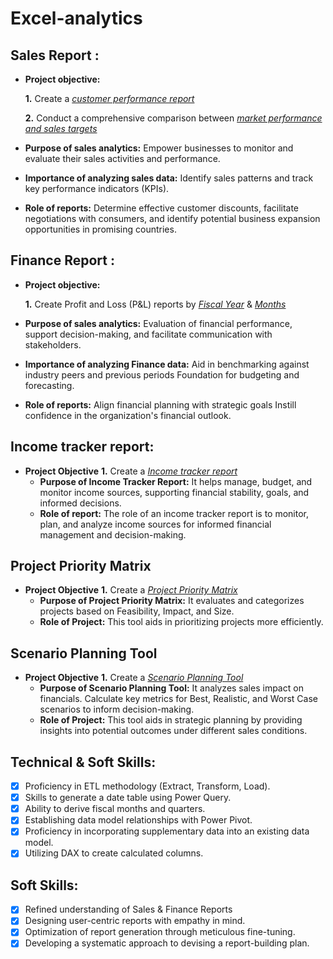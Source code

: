 # Excel-analytics

## Sales Report :


- **Project objective:** 

    **1.** Create a _[customer performance report](https://github.com/Ritikaagrwl/Excel-analytics/blob/main/Customer%20performance%20report.pdf)_

    **2.** Conduct a comprehensive comparison between _[market performance and sales targets](https://github.com/Ritikaagrwl/Excel-analytics/blob/main/market%20vs%20target%20report.pdf)_

- **Purpose of sales analytics:** Empower businesses to monitor and evaluate their sales activities and performance.

- **Importance of analyzing sales data:** Identify sales patterns and track key performance indicators (KPIs).

- **Role of reports:** Determine effective customer discounts, facilitate negotiations with consumers, and identify potential business expansion opportunities in promising countries.


## Finance Report :

- **Project objective:** 

    **1.** Create Profit and Loss (P&L) reports by _[Fiscal Year](https://github.com/Ritikaagrwl/Excel-analytics/blob/main/p%26l%20year.pdf)_ & _[Months](https://github.com/Ritikaagrwl/Excel-analytics/blob/main/p%26l%20months.pdf)_ 

- **Purpose of sales analytics:** Evaluation of financial performance, support decision-making, and facilitate communication with stakeholders.

- **Importance of analyzing Finance data:** Aid in benchmarking against industry peers and previous periods Foundation for budgeting and forecasting.

- **Role of reports:** Align financial planning with strategic goals Instill confidence in the organization's financial outlook.

## Income tracker report:
 - **Project Objective**
      **1.** Create a _[Income tracker report](https://github.com/Ritikaagrwl/Excel-analytics/blob/main/income%20tracker%20report.pdf)_
   - **Purpose of Income Tracker Report:** It helps manage, budget, and monitor income sources, supporting financial stability, goals, and informed decisions.
   - **Role of report:** The role of an income tracker report is to monitor, plan, and analyze income sources for informed financial management and decision-making.
  
## Project Priority Matrix
 - **Project Objective**
      **1.** Create a _[Project Priority Matrix](https://github.com/Ritikaagrwl/Excel-analytics/blob/main/Project%20Priority%20Matrix.pdf)_
   - **Purpose of Project Priority Matrix:** It evaluates and categorizes projects based on Feasibility, Impact, and Size. 
   - **Role of Project:** This tool aids in prioritizing projects more efficiently.
  
## Scenario Planning Tool
 - **Project Objective**
      **1.** Create a _[Scenario Planning Tool](https://github.com/Ritikaagrwl/Excel-analytics/blob/main/Scenario%20Planning%20Tool.pdf)_
   - **Purpose of Scenario Planning Tool:** It analyzes sales impact on financials. Calculate key metrics for Best, Realistic, and Worst Case scenarios to inform decision-making.
   - **Role of Project:** This tool aids in strategic planning by providing insights into potential outcomes under different sales conditions.
  
  
## Technical & Soft Skills:
- [x]	Proficiency in ETL methodology (Extract, Transform, Load).
- [x]	Skills to generate a date table using Power Query.
- [x]	Ability to derive fiscal months and quarters.
- [x]	Establishing data model relationships with Power Pivot.
- [x]	Proficiency in incorporating supplementary data into an existing data model.
- [x]	Utilizing DAX to create calculated columns.

## Soft Skills:
- [x]	Refined understanding of Sales & Finance Reports
- [x]	Designing user-centric reports with empathy in mind.
- [x]	Optimization of report generation through meticulous fine-tuning.
- [x]	Developing a systematic approach to devising a report-building plan.
